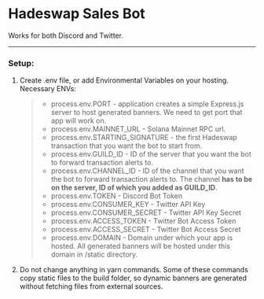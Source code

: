 # Hadeswap Sales Bot
Works for both Discord and Twitter.

___

### Setup:
1. Create .env file, or add Environmental Variables on your hosting. Necessary ENVs:
    > - process.env.PORT - application creates a simple Express.js server to host generated banners. We need to get port that app will work on.
    > - process.env.MAINNET_URL - Solana Mainnet RPC url.
    > - process.env.STARTING_SIGNATURE - the first Hadeswap transaction that you want the bot to start from.
    > - process.env.GUILD_ID - ID of the server that you want the bot to forward transaction alerts to.
    > - process.env.CHANNEL_ID - ID of the channel that you want the bot to forward transaction alerts to. The channel **has to be on the server, ID of which you added as GUILD_ID**.
    > - process.env.TOKEN - Discord Bot Token
    > - process.env.CONSUMER_KEY - Twitter API Key
    > - process.env.CONSUMER_SECRET - Twitter API Key Secret
    > - process.env.ACCESS_TOKEN - Twitter Bot Access Token
    > - process.env.ACCESS_SECRET - Twitter Bot Access Secret
    > - process.env.DOMAIN - Domain under which your app is hosted. All generated banners will be hosted under this domain in /static directory.
2. Do not change anything in yarn commands. Some of these commands copy static files to the build folder, so dynamic banners are generated without fetching files from external sources.